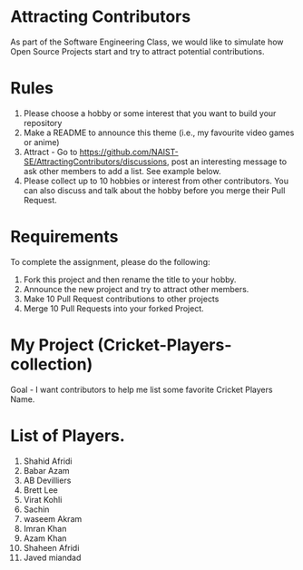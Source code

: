 # Attracting Contributors
As part of the Software Engineering Class, we would like to simulate how Open Source Projects start and try to attract potential contributions.

# Rules

1. Please choose a hobby or some interest that you want to build your repository
2. Make a README to announce this theme (i.e., my favourite video games or anime)
3. Attract - Go to https://github.com/NAIST-SE/AttractingContributors/discussions, post an interesting message to ask other members to add a list. See example below.
4. Please collect up to 10 hobbies or interest from other contributors. You can also discuss and talk about the hobby before you merge their Pull Request.

# Requirements
To complete the assignment, please do the following:
1. Fork this project and then rename the title to your hobby. 
2. Announce the new project and try to attract other members.
3. Make 10 Pull Request contributions to other projects
4. Merge 10 Pull Requests into your forked Project.

# My Project (Cricket-Players-collection)
Goal - I want contributors to help me list some favorite Cricket Players Name.

# List of Players.
1. Shahid Afridi
2. Babar Azam
3. AB Devilliers
4. Brett Lee
5. Virat Kohli
6. Sachin
7. waseem Akram
8. Imran Khan
9. Azam Khan
10. Shaheen Afridi
11. Javed miandad